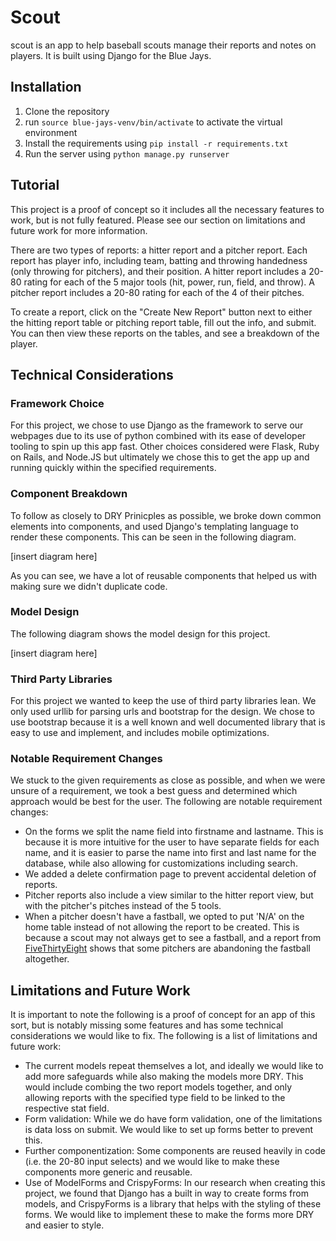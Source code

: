 # Scout
scout is an app to help baseball scouts manage their reports and notes on players. It is built using Django for the Blue Jays.

## Installation
1. Clone the repository
1. run `source blue-jays-venv/bin/activate` to activate the virtual environment
1. Install the requirements using `pip install -r requirements.txt`
1. Run the server using `python manage.py runserver`

## Tutorial
This project is a proof of concept so it includes all the necessary features to work, but is not fully featured. Please see our section on limitations and future work for more information.

There are two types of reports: a hitter report and a pitcher report. Each report has player info, including team, batting and throwing handedness (only throwing for pitchers), and their position. A hitter report includes a 20-80 rating for each of the 5 major tools (hit, power, run, field, and throw). A pitcher report includes a 20-80 rating for each of the 4 of their pitches.

To create a report, click on the "Create New Report" button next to either the hitting report table or pitching report table, fill out the info, and submit. You can then view these reports on the tables, and see a breakdown of the player.

## Technical Considerations

### Framework Choice
For this project, we chose to use Django as the framework to serve our webpages due to its use of python combined with its ease of developer tooling to spin up this app fast. Other choices considered were Flask, Ruby on Rails, and Node.JS but ultimately we chose this to get the app up and running quickly within the specified requirements.

### Component Breakdown
To follow as closely to DRY Prinicples as possible, we broke down common elements into components, and used Django's templating language to render these components. This can be seen in the following diagram.

[insert diagram here]

As you can see, we have a lot of reusable components that helped us with making sure we didn't duplicate code.

### Model Design
The following diagram shows the model design for this project.

[insert diagram here]

### Third Party Libraries
For this project we wanted to keep the use of third party libraries lean. We only used urllib for parsing urls and bootstrap for the design. We chose to use bootstrap because it is a well known and well documented library that is easy to use and implement, and includes mobile optimizations.

### Notable Requirement Changes
We stuck to the given requirements as close as possible, and when we were unsure of a requirement, we took a best guess and determined which approach would be best for the user. The following are notable requirement changes:

- On the forms we split the name field into firstname and lastname. This is because it is more intuitive for the user to have separate fields for each name, and it is easier to parse the name into first and last name for the database, while also allowing for customizations including search.
- We added a delete confirmation page to prevent accidental deletion of reports.
- Pitcher reports also include a view similar to the hitter report view, but with the pitcher's pitches instead of the 5 tools.
- When a pitcher doesn't have a fastball, we opted to put 'N/A' on the home table instead of not allowing the report to be created. This is because a scout may not always get to see a fastball, and a report from [FiveThirtyEight](https://fivethirtyeight.com/features/why-some-mlb-pitchers-are-abandoning-the-fastball/) shows that some pitchers are abandoning the fastball altogether.

## Limitations and Future Work
It is important to note the following is a proof of concept for an app of this sort, but is notably missing some features and has some technical considerations we would like to fix. The following is a list of limitations and future work:
- The current models repeat themselves a lot, and ideally we would like to add more safeguards while also making the models more DRY. This would include combing the two report models together, and only allowing reports with the specified type field to be linked to the respective stat field.
- Form validation: While we do have form validation, one of the limitations is data loss on submit. We would like to set up forms better to prevent this.
- Further componentization: Some components are reused heavily in code (i.e. the 20-80 input selects) and we would like to make these components more generic and reusable.
- Use of ModelForms and CrispyForms: In our research when creating this project, we found that Django has a built in way to create forms from models, and CrispyForms is a library that helps with the styling of these forms. We would like to implement these to make the forms more DRY and easier to style.
